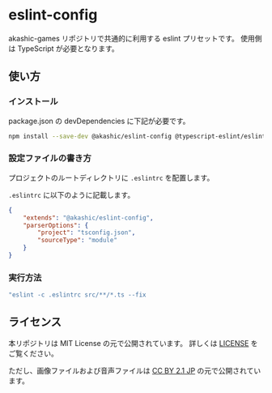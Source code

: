 # eslint-config
akashic-games リポジトリで共通的に利用する eslint プリセットです。
使用側は TypeScript が必要となります。

## 使い方
### インストール
package.json の devDependencies に下記が必要です。
```sh
npm install --save-dev @akashic/eslint-config @typescript-eslint/eslint-plugin eslint eslint-plugin-import eslint-plugin-jest
```

### 設定ファイルの書き方
プロジェクトのルートディレクトリに `.eslintrc` を配置します。

`.eslintrc` に以下のように記載します。
```json
{
    "extends": "@akashic/eslint-config",
    "parserOptions": {
        "project": "tsconfig.json",
        "sourceType": "module"
    }
}
```

### 実行方法
```sh
"eslint -c .eslintrc src/**/*.ts --fix
```

## ライセンス
本リポジトリは MIT License の元で公開されています。
詳しくは [LICENSE](https://github.com/akashic-games/remark-preset-lint/blob/master/LICENSE) をご覧ください。

ただし、画像ファイルおよび音声ファイルは
[CC BY 2.1 JP](https://creativecommons.org/licenses/by/2.1/jp/) の元で公開されています。
